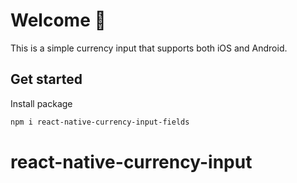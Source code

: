 # Welcome 👋

This is a simple currency input that supports both iOS and Android.

## Get started

Install package

   ```bash
   npm i react-native-currency-input-fields
   ```



# react-native-currency-input
